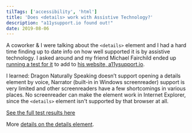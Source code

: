 ```yaml
---
tilTags: ['accessibility', 'html']
title: 'Does <details> work with Assistive Technology?'
description: "a11ysupport.io found out!" 
date: 2019-08-06
---
```


A coworker & I were talking about the `<details>` element and I had a hard time finding up to date info on how well supported it is by assistive technology. I asked around and my friend Michael Fairchild ended up [running a test for it](https://a11ysupport.io/tests/tech__html__details-summary) to add to [his website, a11ysupport.io](a11ysupport.io).
  
I learned: Dragon Naturally Speaking doesn’t support opening a details element by voice, Narrator (built-in in Windows screenreader) support is very limited and other screenreaders have a few shortcomings in various places. No screenreader can make the element work in Internet Explorer, since the `<details>` element isn't supported by that browser at all. 
  
[See the full test results here](https://a11ysupport.io/tests/tech__html__details-summary) 
  
More [details on the details element](https://speakerdeck.com/muan/details-on).